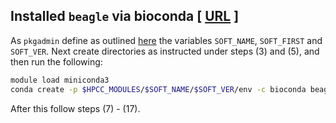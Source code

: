 ## Installed `beagle` via bioconda [ [URL](https://faculty.washington.edu/browning/beagle/b5_2.html) ]  

As `pkgadmin` define as outlined [here](https://github.com/ucr-hpcc/hpcc_modules#create-module) the variables 
`SOFT_NAME`, `SOFT_FIRST` and `SOFT_VER`. Next create directories as instructed under steps (3) and (5), and 
then run the following:

```sh
module load miniconda3
conda create -p $HPCC_MODULES/$SOFT_NAME/$SOFT_VER/env -c bioconda beagle
```

After this follow steps (7) - (17).

